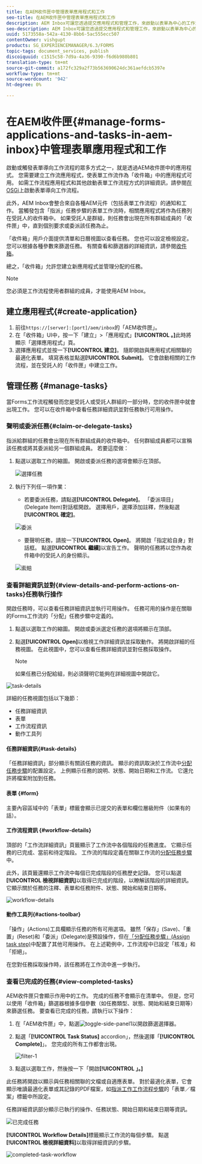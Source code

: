 ```yaml
---
title: 在AEM收件匣中管理表單應用程式和工作
seo-title: 在AEM收件匣中管理表單應用程式和工作
description: AEM Inbox可讓您透過提交應用程式和管理工作，來啟動以表單為中心的工作流程。
seo-description: AEM Inbox可讓您透過提交應用程式和管理工作，來啟動以表單為中心的工作流程。
uuid: 5173558a-542a-4130-8bb6-5ac555ecc507
contentOwner: vishgupt
products: SG_EXPERIENCEMANAGER/6.3/FORMS
topic-tags: document_services, publish
discoiquuid: c1515c58-7d9a-4a36-9390-f6d6b980b801
translation-type: tm+mt
source-git-commit: a172fc329a2f73b563690624dc361aefdcb5397e
workflow-type: tm+mt
source-wordcount: '942'
ht-degree: 0%

---
```



# 在AEM收件匣{#manage-forms-applications-and-tasks-in-aem-inbox}中管理表單應用程式和工作

啟動或觸發表單導向工作流程的眾多方式之一，就是透過AEM收件匣中的應用程式。 您需要建立工作流應用程式，使表單工作流作為「收件箱」中的應用程式可用。 如需工作流程應用程式和其他啟動表單工作流程方式的詳細資訊，請參閱[在OSGi](/help/forms/using/aem-forms-workflow.md#launch)上啟動表單導向工作流程。

此外，AEM Inbox會整合來自各種AEM元件（包括表單工作流程）的通知和工作。 當觸發包含「指派」任務步驟的表單工作流時，相關應用程式將作為任務列在受託人的收件箱中。 如果受託人是群組，則任務會出現在所有群組成員的「收件匣」中，直到個別要求或委派該任務為止。

「收件箱」用戶介面提供清單和日曆視圖以查看任務。 您也可以設定檢視設定。 您可以根據各種參數來篩選任務。 有關查看和篩選器的詳細資訊，請參閱[收件箱](/help/sites-authoring/inbox.md)。

總之，「收件箱」允許您建立新應用程式並管理分配的任務。

>[!NOTE]
>
>您必須是工作流程使用者群組的成員，才能使用AEM Inbox。

## 建立應用程式{#create-application}

1. 前往`https://[server]:[port]/aem/inbox`的「AEM收件匣」。
1. 在「收件箱」UI中，按一下「建立」>「應用程式」**[!UICONTROL 。]**&#x200B;此時將顯示「選擇應用程式」頁。
1. 選擇應用程式並按一下&#x200B;**[!UICONTROL 建立]**。 隨即開啟與應用程式相關聯的最適化表單。 填寫表格並點選&#x200B;**[!UICONTROL Submit]**。 它會啟動相關的工作流程，並在受託人的「收件匣」中建立工作。

## 管理任務 {#manage-tasks}

當Forms工作流程觸發而您是受託人或受託人群組的一部分時，您的收件匣中就會出現工作。 您可以在收件箱中查看任務詳細資訊並對任務執行可用操作。

### 聲明或委派任務{#claim-or-delegate-tasks}

指派給群組的任務會出現在所有群組成員的收件箱中。 任何群組成員都可以宣稱該任務或將其委派給另一個群組成員。 若要這麼做：

1. 點選以選取工作的縮圖。 開啟或委派任務的選項會顯示在頂部。

   ![選擇任務](assets/select-task.png)

1. 執行下列任一項作業：

   * 若要委派任務，請點選&#x200B;**[!UICONTROL Delegate]**。 「委派項目」(Delegate Item)對話框開啟。 選擇用戶，選擇添加註釋，然後點選&#x200B;**[!UICONTROL 確定]**。

   ![委派](assets/delegate.png)

   * 要聲明任務，請按一下&#x200B;**[!UICONTROL Open]**。 將開啟「指定給自身」對話框。 點選&#x200B;**[!UICONTROL 繼續]**&#x200B;以宣告工作。 聲明的任務將以您作為收件箱中的受託人的身份顯示。

   ![索賠](assets/claim.png)

### 查看詳細資訊並對{#view-details-and-perform-actions-on-tasks}任務執行操作

開啟任務時，可以查看任務詳細資訊並執行可用操作。 任務可用的操作是在關聯的Forms工作流的「分配」任務步驟中定義的。

1. 點選以選取工作的縮圖。 開啟或委派選定任務的選項將顯示在頂部。
1. 點選&#x200B;**[!UICONTROL Open]**&#x200B;以檢視工作詳細資訊並採取動作。 將開啟詳細的任務視圖。 在此視圖中，您可以查看任務詳細資訊並對任務採取操作。

   >[!NOTE]
   >
   >如果任務已分配給組，則必須聲明它能夠在詳細視圖中開啟它。

![task-details](assets/task-details.png)

詳細的任務視圖包括以下幾節：

* 任務詳細資訊
* 表單
* 工作流程資訊
* 動作工具列

#### 任務詳細資訊{#task-details}

「任務詳細資訊」部分顯示有關該任務的資訊。 顯示的資訊取決於工作流中[分配任務步驟](/help/sites-developing/workflows-step-ref.md)的配置設定。 上例顯示任務的說明、狀態、開始日期和工作流。 它還允許將檔案附加到任務。

#### 表單 {#form}

主要內容區域中的「表單」標籤會顯示已提交的表單和欄位層級附件（如果有的話）。

#### 工作流程資訊 {#workflow-details}

頂部的「工作流詳細資訊」頁籤顯示了工作流中各個階段的任務進度。 它顯示任務的已完成、當前和待定階段。 工作流的階段定義在關聯工作流的[分配任務步驟](/help/sites-developing/workflows-step-ref.md)中。

此外，該頁籤還顯示工作流中每個已完成階段的任務歷史記錄。 您可以點選&#x200B;**[!UICONTROL 檢視詳細資訊]**&#x200B;以取得已完成的階段，以瞭解該階段的詳細資訊。 它顯示關於任務的注釋、表單和任務附件、狀態、開始和結束日期等。

![workflow-details](assets/workflow-details.png)

#### 動作工具列{#actions-toolbar}

「操作」(Actions)工具欄顯示任務的所有可用選項。 雖然「保存」(Save)、「重置」(Reset)和「委派」(Delegate)是預設操作，但在[「分配任務步驟」(Assign task step)](/help/sites-developing/workflows-step-ref.md)中配置了其他可用操作。 在上述範例中，工作流程中已設定「核准」和「拒絕」。

在您對任務採取操作時，該任務將在工作流中進一步執行。

### 查看已完成的任務{#view-completed-tasks}

AEM收件匣只會顯示作用中的工作。 完成的任務不會顯示在清單中。 但是，您可以使用「收件箱」篩選器根據多個參數（如任務類型、狀態、開始和結束日期等）來篩選任務。 要查看已完成的任務，請執行以下操作：

1. 在「AEM收件匣」中，點選![toggle-side-panel1](assets/toggle-side-panel1.png)以開啟篩選選擇器。
1. 點選「**[!UICONTROL Task Status]** accordion」，然後選擇「**[!UICONTROL Complete]**」。 您完成的所有工作都會出現。

   ![filter-1](assets/filter-1.png)

1. 點選以選取工作，然後按一下「開啟&#x200B;**[!UICONTROL 」。]**

此任務將開啟以顯示與任務相關聯的文檔或自適應表單。 對於最適化表單，它會顯示唯讀最適化表單或其記錄的PDF檔案，如[指派工作工作流程步驟](/help/sites-developing/workflows-step-ref.md)的「表單／檔案」標籤中所設定。

任務詳細資訊部分顯示已執行的操作、任務狀態、開始日期和結束日期等資訊。

![已完成任務](assets/completed-task.png)

**[!UICONTROL Workflow Details]**&#x200B;標籤顯示工作流的每個步驟。 點選&#x200B;**[!UICONTROL 檢視詳細資料]**&#x200B;以取得詳細資訊的步驟。

![completed-task-workflow](assets/completed-task-workflow.png)

